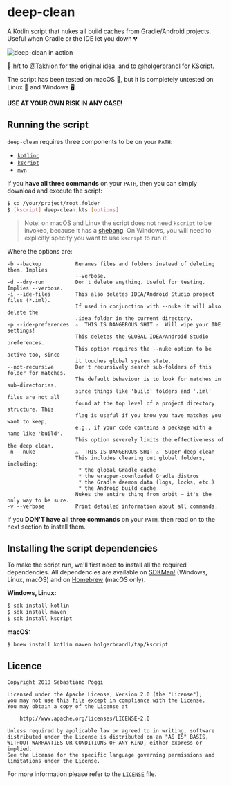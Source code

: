 # deep-clean
A Kotlin script that nukes all build caches from Gradle/Android projects.
Useful when Gradle or the IDE let you down 💔

![deep-clean in action](https://user-images.githubusercontent.com/153802/41173653-ab0ae36c-6b4f-11e8-8f98-8dba4340add7.png)

🎩 h/t to [@Takhion](https://github.com/Takhion) for the original idea, and to
[@holgerbrandl](https://github.com/holgerbrandl) for KScript.

The script has been tested on macOS 🍎, but it is completely untested on
Linux 🐧 and Windows 🖥️.

**USE AT YOUR OWN RISK IN ANY CASE!**

## Running the script

`deep-clean` requires three components to be on your `PATH`:
 * [`kotlinc`](https://kotlinlang.org/docs/tutorials/command-line.html)
 * [`kscript`](https://github.com/holgerbrandl/kscript)
 * [`mvn`](https://maven.apache.org/)

If you **have all three commands** on your `PATH`, then you can simply download
and execute the script:

```bash
$ cd /your/project/root.folder
$ [kscript] deep-clean.kts [options]
```

>Note: on macOS and Linux the script does not need `kscript` to be invoked, because
>it has a [shebang](https://en.wikipedia.org/wiki/Shebang_(Unix)). On Windows, you
>will need to explicitly specify you want to use `kscript` to run it.

Where the options are:

```
-b --backup           Renames files and folders instead of deleting them. Implies
                      --verbose.
-d --dry-run          Don't delete anything. Useful for testing. Implies --verbose.
-i --ide-files        This also deletes IDEA/Android Studio project files (*.iml).
                      If used in conjunction with --nuke it will also delete the
                      .idea folder in the current directory.
-p --ide-preferences  ⚠️  THIS IS DANGEROUS SHIT ⚠️  Will wipe your IDE settings!
                      This deletes the GLOBAL IDEA/Android Studio preferences.
                      This option requires the --nuke option to be active too, since
                      it touches global system state.
--not-recursive       Don't recursively search sub-folders of this folder for matches.
                      The default behaviour is to look for matches in sub-directories,
                      since things like 'build' folders and '.iml' files are not all
                      found at the top level of a project directory structure. This
                      flag is useful if you know you have matches you want to keep,
                      e.g., if your code contains a package with a name like 'build'.
                      This option severely limits the effectiveness of the deep clean.
-n --nuke             ⚠️  THIS IS DANGEROUS SHIT ⚠️  Super-deep clean
                      This includes clearing out global folders, including:
                       * the global Gradle cache
                       * the wrapper-downloaded Gradle distros
                       * the Gradle daemon data (logs, locks, etc.)
                       * the Android build cache
                      Nukes the entire thing from orbit — it's the only way to be sure.
-v --verbose          Print detailed information about all commands.
```

If you **DON'T have all three commands** on your `PATH`, then read on to the next
section to install them.

## Installing the script dependencies

To make the script run, we'll first need to install all the required dependencies.
All dependencies are available on [SDKMan!](https://sdkman.io/) (Windows, Linux, macOS)
and on [Homebrew](https://brew.sh/) (macOS only).

**Windows, Linux:**

```bash
$ sdk install kotlin
$ sdk install maven
$ sdk install kscript
```

**macOS:**

```bash
$ brew install kotlin maven holgerbrandl/tap/kscript
```

## Licence

```
Copyright 2018 Sebastiano Poggi

Licensed under the Apache License, Version 2.0 (the "License");
you may not use this file except in compliance with the License.
You may obtain a copy of the License at

    http://www.apache.org/licenses/LICENSE-2.0

Unless required by applicable law or agreed to in writing, software
distributed under the License is distributed on an "AS IS" BASIS,
WITHOUT WARRANTIES OR CONDITIONS OF ANY KIND, either express or implied.
See the License for the specific language governing permissions and
limitations under the License.
```

For more information please refer to the [`LICENSE`](LICENSE) file.
